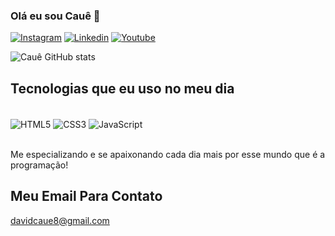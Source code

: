 ### Olá eu sou Cauê 👋

[![Instagram](https://img.shields.io/badge/Instagram-E4405F?style=for-the-badge&logo=instagram&logoColor=white)](https://instagram.com/Davidcaue_12/)
[![Linkedin](https://img.shields.io/badge/LinkedIn-0077B5?style=for-the-badge&logo=linkedin&logoColor=white)](https://www.linkedin.com/in/david-cauê-133742267/)
[![Youtube](https://img.shields.io/badge/YouTube-FF0000?style=for-the-badge&logo=youtube&logoColor=white)](https://www.youtube.com/channel/UC2HAnJDB6Aap7z3am0EmDGw)

![Cauê GitHub stats](https://github-readme-stats.vercel.app/api?username=davidcaue12&show_icons=true&theme=dracula)

## Tecnologias que eu uso no meu dia

<div style="display:inline_block"><br>
    <img align="center" alt='HTML5' src="https://img.shields.io/badge/HTML5-E34F26?style=for-the-badge&logo=html5&logoColor=white">
    <img align="center" alt='CSS3' src="https://img.shields.io/badge/CSS3-1572B6?style=for-the-badge&logo=css3&logoColor=white">
    <img align="center" alt='JavaScript' src="https://img.shields.io/badge/JavaScript-323330?style=for-the-badge&logo=javascript&logoColor=F7DF1E">
</div><br>

Me especializando e se apaixonando cada dia mais por esse mundo que é a programação!

## Meu Email Para Contato
davidcaue8@gmail.com
